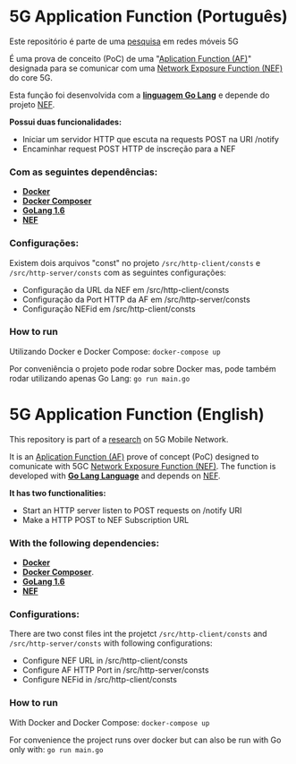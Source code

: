 # 5G Application Function (Português)

Este repositório é parte de uma [pesquisa](https://github.com/arieldll/trabalho-cmu) em redes móveis 5G

É uma prova de conceito (PoC) de uma "[Aplication Function (AF)](https://github.com/jdegre/5GC_APIs#af-application-function)" designada para se comunicar com uma [Network Exposure Function (NEF)](https://github.com/arieldll/trabalho-cmu) do core 5G.

Esta função foi desenvolvida com a **[linguagem Go Lang](https://go.dev/)** e depende do projeto [NEF](https://github.com/arieldll/trabalho-cmu).

**Possui duas funcionalidades:**
- Iniciar um servidor HTTP que escuta na requests POST na URI /notify
- Encaminhar request POST HTTP de inscreção para a NEF


### Com as seguintes dependências:
- **[Docker](https://www.docker.com/)**
- **[Docker Composer](https://docs.docker.com/engine/reference/commandline/compose/)**
- **[GoLang 1.6](https://go.dev/)**
- **[NEF](https://github.com/arieldll/trabalho-cmu)**

### Configurações:
Existem dois arquivos "const" no projeto `/src/http-client/consts` e `/src/http-server/consts`
com as seguintes configurações:

- Configuração da URL da NEF em /src/http-client/consts
- Configuração da Port HTTP da AF em /src/http-server/consts
- Configuração NEFid em /src/http-client/consts

### How to run
Utilizando Docker e Docker Compose:
`docker-compose up`

Por conveniência o projeto pode rodar sobre Docker mas, pode também rodar utilizando apenas Go Lang:
`go run main.go`

# 5G Application Function (English)

This repository is part of a [research](https://github.com/arieldll/trabalho-cmu) on 5G Mobile Network.

It is an [Aplication Function (AF)](https://github.com/jdegre/5GC_APIs#af-application-function) prove of concept (PoC) designed to comunicate with 5GC [Network Exposure Function (NEF)](https://github.com/arieldll/trabalho-cmu).
The function is developed with **[Go Lang Language](https://go.dev/)** and depends on [NEF](https://github.com/arieldll/trabalho-cmu).

**It has two functionalities:**
- Start an HTTP server listen to POST requests on /notify URI
- Make a HTTP POST to NEF Subscription URL


### With the following dependencies:
- **[Docker](https://www.docker.com/)**
- **[Docker Composer](https://docs.docker.com/engine/reference/commandline/compose/)**.
- **[GoLang 1.6](https://go.dev/)**
- **[NEF](https://github.com/arieldll/trabalho-cmu)**


### Configurations:
There are two const files int the projetct `/src/http-client/consts` and `/src/http-server/consts` with following configurations:

- Configure NEF URL in /src/http-client/consts
- Configure AF HTTP Port in /src/http-server/consts
- Configure NEFid in /src/http-client/consts

### How to run
With Docker and Docker Compose:
`docker-compose up`

For convenience the project runs over docker but can also be run with Go only with:
`go run main.go`








